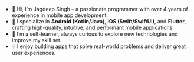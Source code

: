 - 👋 Hi, I’m Jagdeep Singh – a passionate programmer with over 4 years of experience in mobile app development.
- 🚀 I specialize in **Android (Kotlin/Java)**, **iOS (Swift/SwiftUI)**, and **Flutter**, crafting high-quality, intuitive, and performant mobile applications.
- 🌱 I’m a self-learner, always curious to explore new technologies and improve my skill set.
- 💡 I enjoy building apps that solve real-world problems and deliver great user experiences.

<!---
jagdeepsingh27/jagdeepsingh27 is a ✨ special ✨ repository because its `README.md` (this file) appears on your GitHub profile.
You can click the Preview link to take a look at your changes.
--->
